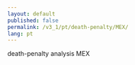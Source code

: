 ```yaml
---
layout: default
published: false
permalink: /v3_1/pt/death-penalty/MEX/
lang: pt
---
```


death-penalty analysis MEX
